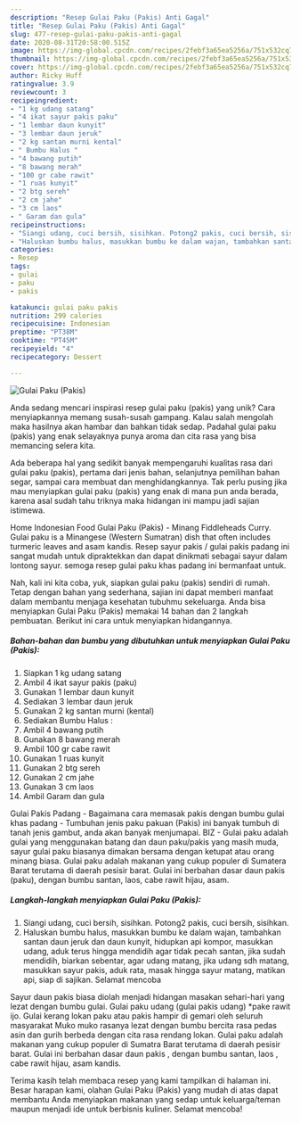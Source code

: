 ```yaml
---
description: "Resep Gulai Paku (Pakis) Anti Gagal"
title: "Resep Gulai Paku (Pakis) Anti Gagal"
slug: 477-resep-gulai-paku-pakis-anti-gagal
date: 2020-08-31T20:58:00.515Z
image: https://img-global.cpcdn.com/recipes/2febf3a65ea5256a/751x532cq70/gulai-paku-pakis-foto-resep-utama.jpg
thumbnail: https://img-global.cpcdn.com/recipes/2febf3a65ea5256a/751x532cq70/gulai-paku-pakis-foto-resep-utama.jpg
cover: https://img-global.cpcdn.com/recipes/2febf3a65ea5256a/751x532cq70/gulai-paku-pakis-foto-resep-utama.jpg
author: Ricky Huff
ratingvalue: 3.9
reviewcount: 3
recipeingredient:
- "1 kg udang satang"
- "4 ikat sayur pakis paku"
- "1 lembar daun kunyit"
- "3 lembar daun jeruk"
- "2 kg santan murni kental"
- " Bumbu Halus "
- "4 bawang putih"
- "8 bawang merah"
- "100 gr cabe rawit"
- "1 ruas kunyit"
- "2 btg sereh"
- "2 cm jahe"
- "3 cm laos"
- " Garam dan gula"
recipeinstructions:
- "Siangi udang, cuci bersih, sisihkan. Potong2 pakis, cuci bersih, sisihkan."
- "Haluskan bumbu halus, masukkan bumbu ke dalam wajan, tambahkan santan daun jeruk dan daun kunyit, hidupkan api kompor, masukkan udang, aduk terus hingga mendidih agar tidak pecah santan, jika sudah mendidih, biarkan sebentar, agar udang matang, jika udang sdh matang, masukkan sayur pakis, aduk rata, masak hingga sayur matang, matikan api, siap di sajikan. Selamat mencoba"
categories:
- Resep
tags:
- gulai
- paku
- pakis

katakunci: gulai paku pakis 
nutrition: 299 calories
recipecuisine: Indonesian
preptime: "PT38M"
cooktime: "PT45M"
recipeyield: "4"
recipecategory: Dessert

---
```



![Gulai Paku (Pakis)](https://img-global.cpcdn.com/recipes/2febf3a65ea5256a/751x532cq70/gulai-paku-pakis-foto-resep-utama.jpg)

Anda sedang mencari inspirasi resep gulai paku (pakis) yang unik? Cara menyiapkannya memang susah-susah gampang. Kalau salah mengolah maka hasilnya akan hambar dan bahkan tidak sedap. Padahal gulai paku (pakis) yang enak selayaknya punya aroma dan cita rasa yang bisa memancing selera kita.

Ada beberapa hal yang sedikit banyak mempengaruhi kualitas rasa dari gulai paku (pakis), pertama dari jenis bahan, selanjutnya pemilihan bahan segar, sampai cara membuat dan menghidangkannya. Tak perlu pusing jika mau menyiapkan gulai paku (pakis) yang enak di mana pun anda berada, karena asal sudah tahu triknya maka hidangan ini mampu jadi sajian istimewa.

Home Indonesian Food Gulai Paku (Pakis) - Minang Fiddleheads Curry. Gulai paku is a Minangese (Western Sumatran) dish that often includes turmeric leaves and asam kandis. Resep sayur pakis / gulai pakis padang ini sangat mudah untuk dipraktekkan dan dapat dinikmati sebagai sayur dalam lontong sayur. semoga resep gulai paku khas padang ini bermanfaat untuk.


Nah, kali ini kita coba, yuk, siapkan gulai paku (pakis) sendiri di rumah. Tetap dengan bahan yang sederhana, sajian ini dapat memberi manfaat dalam membantu menjaga kesehatan tubuhmu sekeluarga. Anda bisa menyiapkan Gulai Paku (Pakis) memakai 14 bahan dan 2 langkah pembuatan. Berikut ini cara untuk menyiapkan hidangannya.

<!--inarticleads1-->

##### Bahan-bahan dan bumbu yang dibutuhkan untuk menyiapkan Gulai Paku (Pakis):

1. Siapkan 1 kg udang satang
1. Ambil 4 ikat sayur pakis (paku)
1. Gunakan 1 lembar daun kunyit
1. Sediakan 3 lembar daun jeruk
1. Gunakan 2 kg santan murni (kental)
1. Sediakan  Bumbu Halus :
1. Ambil 4 bawang putih
1. Gunakan 8 bawang merah
1. Ambil 100 gr cabe rawit
1. Gunakan 1 ruas kunyit
1. Gunakan 2 btg sereh
1. Gunakan 2 cm jahe
1. Gunakan 3 cm laos
1. Ambil  Garam dan gula


Gulai Pakis Padang - Bagaimana cara memasak pakis dengan bumbu gulai khas padang - Tumbuhan jenis paku pakuan (Pakis) ini banyak tumbuh di tanah jenis gambut, anda akan banyak menjumapai. BIZ - Gulai paku adalah gulai yang menggunakan batang dan daun paku/pakis yang masih muda, sayur gulai paku biasanya dimakan bersama dengan ketupat atau orang minang biasa. Gulai paku adalah makanan yang cukup populer di Sumatera Barat terutama di daerah pesisir barat. Gulai ini berbahan dasar daun pakis (paku), dengan bumbu santan, laos, cabe rawit hijau, asam. 

<!--inarticleads2-->

##### Langkah-langkah menyiapkan Gulai Paku (Pakis):

1. Siangi udang, cuci bersih, sisihkan. Potong2 pakis, cuci bersih, sisihkan.
1. Haluskan bumbu halus, masukkan bumbu ke dalam wajan, tambahkan santan daun jeruk dan daun kunyit, hidupkan api kompor, masukkan udang, aduk terus hingga mendidih agar tidak pecah santan, jika sudah mendidih, biarkan sebentar, agar udang matang, jika udang sdh matang, masukkan sayur pakis, aduk rata, masak hingga sayur matang, matikan api, siap di sajikan. Selamat mencoba


Sayur daun pakis biasa diolah menjadi hidangan masakan sehari-hari yang lezat dengan bumbu gulai. Gulai paku udang (gulai pakis udang) *pake rawit ijo. Gulai kerang lokan paku atau pakis hampir di gemari oleh seluruh masyarakat Muko muko rasanya lezat dengan bumbu bercita rasa pedas asin dan gurih berbeda dengan cita rasa rendang lokan. Gulai paku adalah makanan yang cukup populer di Sumatra Barat terutama di daerah pesisir barat. Gulai ini berbahan dasar daun pakis , dengan bumbu santan, laos , cabe rawit hijau, asam kandis. 

Terima kasih telah membaca resep yang kami tampilkan di halaman ini. Besar harapan kami, olahan Gulai Paku (Pakis) yang mudah di atas dapat membantu Anda menyiapkan makanan yang sedap untuk keluarga/teman maupun menjadi ide untuk berbisnis kuliner. Selamat mencoba!
